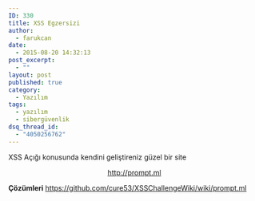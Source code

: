 ```yaml
---
ID: 330
title: XSS Egzersizi
author:
  - farukcan
date:
  - 2015-08-20 14:32:13
post_excerpt:
  - ""
layout: post
published: true
category:
  - Yazılım
tags:
  - yazılım
  - sibergüvenlik
dsq_thread_id:
  - "4050256762"
---
```


<p style="text-align: left">XSS Açığı konusunda kendini geliştireniz güzel bir site</p>
<p style="text-align: center"><a href="http://prompt.ml/">http://prompt.ml</a></p>
<p style="text-align: left"><strong>Çözümleri</strong> <a href="https://github.com/cure53/XSSChallengeWiki/wiki/prompt.ml">https://github.com/cure53/XSSChallengeWiki/wiki/prompt.ml</a></p>
